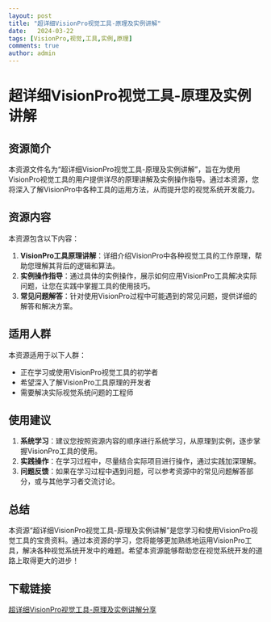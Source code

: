 ```yaml
---
layout: post
title: "超详细VisionPro视觉工具-原理及实例讲解"
date:   2024-03-22
tags: [VisionPro,视觉,工具,实例,原理]
comments: true
author: admin
---
```

# 超详细VisionPro视觉工具-原理及实例讲解

## 资源简介

本资源文件名为“超详细VisionPro视觉工具-原理及实例讲解”，旨在为使用VisionPro视觉工具的用户提供详尽的原理讲解及实例操作指导。通过本资源，您将深入了解VisionPro中各种工具的运用方法，从而提升您的视觉系统开发能力。

## 资源内容

本资源包含以下内容：

1. **VisionPro工具原理讲解**：详细介绍VisionPro中各种视觉工具的工作原理，帮助您理解其背后的逻辑和算法。
2. **实例操作指导**：通过具体的实例操作，展示如何应用VisionPro工具解决实际问题，让您在实践中掌握工具的使用技巧。
3. **常见问题解答**：针对使用VisionPro过程中可能遇到的常见问题，提供详细的解答和解决方案。

## 适用人群

本资源适用于以下人群：

- 正在学习或使用VisionPro视觉工具的初学者
- 希望深入了解VisionPro工具原理的开发者
- 需要解决实际视觉系统问题的工程师

## 使用建议

1. **系统学习**：建议您按照资源内容的顺序进行系统学习，从原理到实例，逐步掌握VisionPro工具的使用。
2. **实践操作**：在学习过程中，尽量结合实际项目进行操作，通过实践加深理解。
3. **问题反馈**：如果在学习过程中遇到问题，可以参考资源中的常见问题解答部分，或与其他学习者交流讨论。

## 总结

本资源“超详细VisionPro视觉工具-原理及实例讲解”是您学习和使用VisionPro视觉工具的宝贵资料。通过本资源的学习，您将能够更加熟练地运用VisionPro工具，解决各种视觉系统开发中的难题。希望本资源能够帮助您在视觉系统开发的道路上取得更大的进步！

## 下载链接

[超详细VisionPro视觉工具-原理及实例讲解分享](https://pan.quark.cn/s/29f69b2675b1)